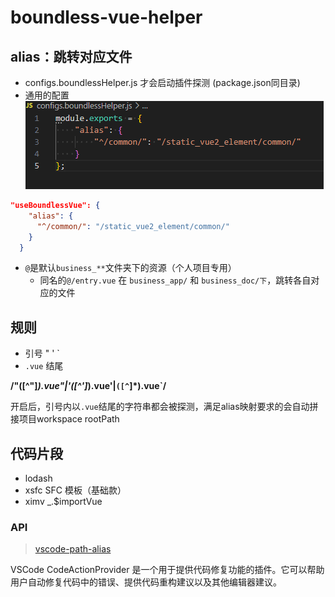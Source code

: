# boundless-vue-helper

## alias：跳转对应文件

- configs.boundlessHelper.js 才会启动插件探测 (package.json同目录)
- 通用的配置
  ![](extension/20231026113734.png)

```json
"useBoundlessVue": {
    "alias": {
      "^/common/": "/static_vue2_element/common/"
    }
  }
```

- `@`是默认`business_**`文件夹下的资源（个人项目专用）
  - 同名的`@/entry.vue` 在 `business_app/` 和 `business_doc/下`，跳转各自对应的文件

## 规则

- 引号 " ' `
- `.vue` 结尾

**/"([^"]_)\.vue"|'([^']_)\.vue'|`([^`]\*)\.vue`/**

开启后，引号内以`.vue`结尾的字符串都会被探测，满足alias映射要求的会自动拼接项目workspace rootPath

## 代码片段

- lodash
- xsfc SFC 模板（基础款）
- ximv _.$importVue


### API

>[vscode-path-alias](https://github.com/IWANABETHATGUY/vscode-path-alias)

VSCode CodeActionProvider 是一个用于提供代码修复功能的插件。它可以帮助用户自动修复代码中的错误、提供代码重构建议以及其他编辑器建议。